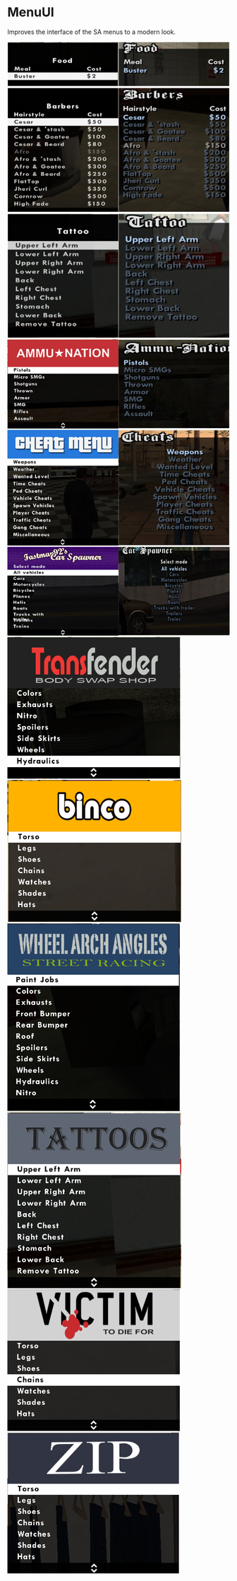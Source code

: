# MenuUI

Improves the interface of the SA menus to a modern look.

<img src="https://raw.githubusercontent.com/user-grinch/MenuUI/master/images/1.jpg">
<img src="https://raw.githubusercontent.com/user-grinch/MenuUI/master/images/2.jpg">
<img src="https://raw.githubusercontent.com/user-grinch/MenuUI/master/images/3.jpg">
<img src="https://raw.githubusercontent.com/user-grinch/MenuUI/master/images/4.jpg">
<img src="https://raw.githubusercontent.com/user-grinch/MenuUI/master/images/5.jpg">
<img src="https://raw.githubusercontent.com/user-grinch/MenuUI/master/images/6.jpg">
<img src="https://raw.githubusercontent.com/user-grinch/MenuUI/master/images/7.png">
<img src="https://raw.githubusercontent.com/user-grinch/MenuUI/master/images/8.png">
<img src="https://raw.githubusercontent.com/user-grinch/MenuUI/master/images/9.png">
<img src="https://raw.githubusercontent.com/user-grinch/MenuUI/master/images/10.png">
<img src="https://raw.githubusercontent.com/user-grinch/MenuUI/master/images/11.png">
<img src="https://raw.githubusercontent.com/user-grinch/MenuUI/master/images/12.png">